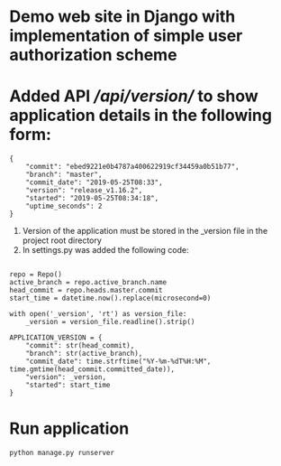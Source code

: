 # Demo web site in Django with implementation of simple user authorization scheme

# Added API */api/version/* to show application details in the following form:

```
{
    "commit": "ebed9221e0b4787a400622919cf34459a0b51b77",
    "branch": "master",
    "commit_date": "2019-05-25T08:33",
    "version": "release_v1.16.2",
    "started": "2019-05-25T08:34:18",
    "uptime_seconds": 2
}
```

1) Version of the application must be stored in the _version file in the project root directory
2) In settings.py was added the following code:

```

repo = Repo()
active_branch = repo.active_branch.name
head_commit = repo.heads.master.commit
start_time = datetime.now().replace(microsecond=0)

with open('_version', 'rt') as version_file:
    _version = version_file.readline().strip()

APPLICATION_VERSION = {
    "commit": str(head_commit),
    "branch": str(active_branch),
    "commit_date": time.strftime("%Y-%m-%dT%H:%M", time.gmtime(head_commit.committed_date)),
    "version": _version,
    "started": start_time
}
```



# Run application
```
python manage.py runserver